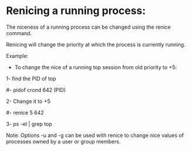 # Renicing a running process: 

The niceness of a running process can be changed using
the renice command. 

Renicing will change the priority at which the process
is currently running.


Example: 

- To change the nice of a running top session from 
old priority to +5: 

1- find the PID of top 

#- pidof crond
642 (PID)

2- Change it to +5

#- renice 5 642

3- ps -el | grep top

Note: Options -u and -g can be used with renice to 
change nice values of processes owned by a user or
group members.